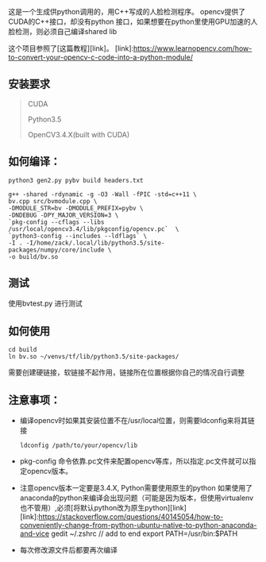 这是一个生成供python调用的，用C++写成的人脸检测程序。
opencv提供了CUDA的C++接口，却没有python 接口，如果想要在python里使用GPU加速的人脸检测，则必须自己编译shared lib

这个项目参照了[这篇教程][link]。
[link]:https://www.learnopencv.com/how-to-convert-your-opencv-c-code-into-a-python-module/
## 安装要求
> CUDA
>
> Python3.5 
> 
> OpenCV3.4.X(built with CUDA)

## 如何编译：

```
python3 gen2.py pybv build headers.txt
```


```
g++ -shared -rdynamic -g -O3 -Wall -fPIC -std=c++11 \
bv.cpp src/bvmodule.cpp \
-DMODULE_STR=bv -DMODULE_PREFIX=pybv \
-DNDEBUG -DPY_MAJOR_VERSION=3 \
`pkg-config --cflags --libs /usr/local/opencv3.4/lib/pkgconfig/opencv.pc`  \
`python3-config --includes --ldflags` \
-I . -I/home/zack/.local/lib/python3.5/site-packages/numpy/core/include \
-o build/bv.so
```

## 测试
使用bvtest.py 进行测试

##  如何使用
```
cd build
ln bv.so ~/venvs/tf/lib/python3.5/site-packages/
```
需要创建硬链接，软链接不起作用，链接所在位置根据你自己的情况自行调整
## 注意事项：
- 编译opencv时如果其安装位置不在/usr/local位置，则需要ldconfig来将其链接
   ```
   ldconfig /path/to/your/opencv/lib
   ```
   
- pkg-config 命令依靠.pc文件来配置opencv等库，所以指定.pc文件就可以指定opencv版本。

- 注意opencv版本一定要是3.4.X, Python需要使用原生的python 如果使用了anaconda的python来编译会出现问题（可能是因为版本，但使用virtualenv也不管用）,必须[将默认python改为原生python][link]
[link]:https://stackoverflow.com/questions/40145054/how-to-conveniently-change-from-python-ubuntu-native-to-python-anaconda-and-vice
	gedit ~/.zshrc
    // add to end
    export PATH=/usr/bin:$PATH 

- 每次修改源文件后都要再次编译
